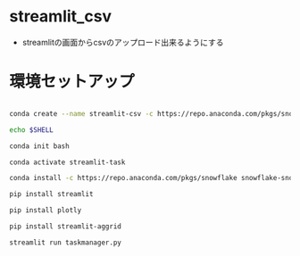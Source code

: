 # streamlit_csv

- streamlitの画面からcsvのアップロード出来るようにする

# 環境セットアップ

``` bash

conda create --name streamlit-csv -c https://repo.anaconda.com/pkgs/snowflake python=3.8 -y

echo $SHELL

conda init bash

conda activate streamlit-task

conda install -c https://repo.anaconda.com/pkgs/snowflake snowflake-snowpark-python pandas notebook scikit-learn cachetools

pip install streamlit

pip install plotly

pip install streamlit-aggrid

streamlit run taskmanager.py

```